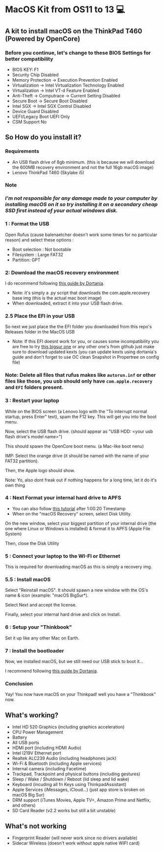 # MacOS Kit from OS11 to 13 💻
## A kit to install macOS on the ThinkPad T460 (Powered by OpenCore)

### Before you continue, let's change to these BIOS Settings for better compatibility
* BIOS KEY: F1
* Security Chip Disabled
* Memory Protection -> Execution Prevention Enabled
* Virtualization -> Intel Virtualization Technology Enabled
* Virtualization -> Intel VT-d Feature Enabled
* Anti-Theft -> Computrace -> Current Setting Disabled
* Secure Boot -> Secure Boot Disabled
* Intel SGX -> Intel SGX Control Disabled
* Device Guard Disabled
* UEFI/Legacy Boot UEFI Only
* CSM Support No

## So How do you install it?
### Requirements
* An USB flash drive of 8gb minimum. (this is because we will download the 600MB recovery environment and not the full 16gb macOS image)
* Lenovo ThinkPad T460 (Skylake i5)

### Note
### _I'm not responsible for any damage made to your computer by installing macOS on it so try installing it on a secondary cheap SSD first instead of your actual windows disk._

### 1 : Format the USB
Open Rufus (cause balenaetcher doesn't work some times for no particular reason) and select these options :
* Boot selection : Not bootable
* Filesystem : Large FAT32
* Partition: GPT

### 2: Download the macOS recovery environment
I do recommend following [this guide by Dortania](https://dortania.github.io/OpenCore-Install-Guide/installer-guide/).
* Note: it's simply a .py script that downloads the com.apple.recovery base img (this is the actual mac boot image)
* When downloaded, extract it into your USB flash drive.

### 2.5 Place the EFI in your USB
So next we just place the the EFI folder you downloaded from this repo's Releases folder in the MacOS USB

* Note: If this EFI doesnt work for you, or causes some incompatibility you are free to try [this bigsur one](https://github.com/AsherCarneiro/T460-MacOS-BigSur) or any other one's from github just make sure to download updated kexts (you 
  can update kexts using dortania's guide and don't forget to use OC clean Snapshot in Propertree on config file)

### Note: Delete all files that rufus makes like `autorun.inf` or other files like those, you usb should only have `com.apple.recovery` and `EFI` folders present.

### 3 : Restart your laptop
While on the BIOS screen (a Lenovo logo with the "To interrupt normal startup, press Enter" text), spam the F12 key.
This will get you into the boot menu.

Now, select the USB flash drive. (should appear as "USB HDD: <your usb flash drive's model name>")

This should spawn the OpenCore boot menu. (a Mac-like boot nenu)

IMP: Select the orange drive (it should be named with the name of your FAT32 partition).

Then, the Apple logo should show.

Note: Yo, also dont freak out if nothing happens for a long time, let it do it's own thing

### 4 : Next Format your internal hard drive to APFS
* You can also follow [this tutorial](https://youtu.be/Gaosub7FRf4?feature=shared) after 1:00:20 Timestamp
* When on the "macOS Recovery" screen, select Disk Utility.

On the new window, select your biggest partition of your internal drive (the one where Linux or Windows is installed) & format it to APFS (Apple File System) 

Then, close the Disk Utility

### 5 : Connect your laptop to the WI-FI or Ethernet
This is required for downloading macOS as this is simply a recovery img.

### 5.5 : Install macOS
Select "Reinstall macOS". It should spawn a new window with the OS's name & icon (example: "macOS BigSur*).

Select Next and accept the license.

Finally, select your internal hard drive and click on Install.
    
### 6 : Setup your "Thinkbook"
Set it up like any other Mac on Earth.

### 7 : Install the bootloader
Now, we installed macOS, but we still need our USB stick to boot it...

I recommend following [this guide by Dortania](https://dortania.github.io/OpenCore-Post-Install/universal/oc2hdd.html#grabbing-opencore-off-the-usb).

### Conclusion
Yay! You now have macOS on your Thinkpad! well you have a "Thinkbook" now.

## What's working?
* Intel HD 520 Graphics (including graphics acceleration)
* CPU Power Management
* Battery
* All USB ports
* HDMI port (including HDMI Audio)
* Intel I219V Ethernet port
* Realtek ALC239 Audio (including headphones jack)
* Wi-Fi & Bluetooth (including Apple services)
* Internal camera (including Facetime)
* Trackpad, Trackpoint and physical buttons (including gestures)
* Sleep / Wake / Shutdown / Reboot (lid sleep and lid wake)
* Keyboard (incuding all fn Keys using ThinkpadAssistant)
* Apple Services (iMessages, iCloud...) (just app store is broken on macOS Big Sur)
* DRM support (iTunes Movies, Apple TV+, Amazon Prime and Netflix, and others)
* SD Card Reader (v2.2 works but still a bit unstable)

## What's **not** working
* Fingerprint Reader (will never work since no drivers available)
* Sidecar Wireless (doesn't work without apple native WIFI card)
